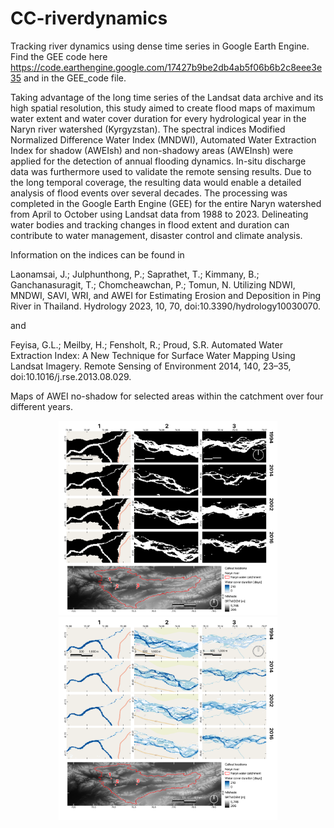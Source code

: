 # CC-riverdynamics
Tracking river dynamics using dense time series in Google Earth Engine.
Find the GEE code here https://code.earthengine.google.com/17427b9be2db4ab5f06b6b2c8eee3e35 and in the GEE_code file.

Taking advantage of the long time series of the Landsat data archive and its high spatial resolution, this study aimed to create flood maps of maximum water extent and water cover duration for every hydrological year in the Naryn river watershed (Kyrgyzstan). The spectral indices Modified Normalized Difference Water Index (MNDWI), Automated Water Extraction Index for shadow (AWEIsh) and non-shadowy areas (AWEInsh) were applied for the detection of annual flooding dynamics. In-situ discharge data was furthermore used to validate the remote sensing results. 
Due to the long temporal coverage, the resulting data would enable a detailed analysis of flood events over several decades. The processing was completed in the Google Earth Engine (GEE) for the entire Naryn watershed from April to October using Landsat data from 1988 to 2023. Delineating water bodies and tracking changes in flood extent and duration can contribute to water management, disaster control and climate analysis.

Information on the indices can be found in

Laonamsai, J.; Julphunthong, P.; Saprathet, T.; Kimmany, B.; Ganchanasuragit, T.; Chomcheawchan, P.; Tomun, N. Utilizing NDWI, MNDWI, SAVI, WRI, and AWEI for Estimating Erosion and Deposition in Ping River in Thailand. Hydrology 2023, 10, 70, doi:10.3390/hydrology10030070.

and

Feyisa, G.L.; Meilby, H.; Fensholt, R.; Proud, S.R. Automated Water Extraction Index: A New Technique for Surface Water Mapping Using Landsat Imagery. Remote Sensing of Environment 2014, 140, 23–35, doi:10.1016/j.rse.2013.08.029.

Maps of AWEI no-shadow for selected areas within the catchment over four different years.
<p align="center">
  <img src="awei_nsh_ext.png" width="350">
  <img src="awei_nsh_dur.png" width="350">
</p>

